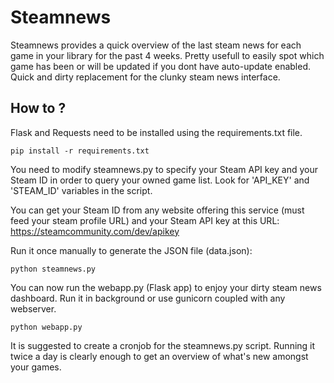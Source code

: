 # Steamnews
Steamnews provides a quick overview of the last steam news for each game in your library for the past 4 weeks.
Pretty usefull to easily spot which game has been or will be updated if you dont have auto-update enabled.
Quick and dirty replacement for the clunky steam news interface.

How to ?
---
Flask and Requests need to be installed using the requirements.txt file.

```
pip install -r requirements.txt
```

You need to modify steamnews.py to specify your Steam API key and your Steam ID in order to query your owned game list.
Look for 'API_KEY' and 'STEAM_ID' variables in the script.

You can get your Steam ID from any website offering this service (must feed your steam profile URL) and your Steam API key at this URL:
https://steamcommunity.com/dev/apikey

Run it once manually to generate the JSON file (data.json):

```
python steamnews.py
```

You can now run the webapp.py (Flask app) to enjoy your dirty steam news dashboard.
Run it in background or use gunicorn coupled with any webserver.

```
python webapp.py
```

It is suggested to create a cronjob for the steamnews.py script.
Running it twice a day is clearly enough to get an overview of what's new amongst your games.

